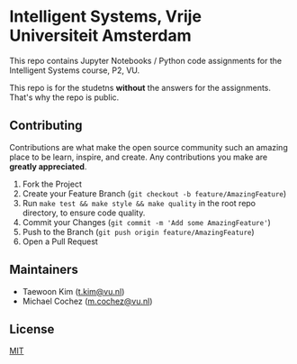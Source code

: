 # Intelligent Systems, Vrije Universiteit Amsterdam

This repo contains Jupyter Notebooks / Python code assignments for the Intelligent
Systems course, P2, VU.

This repo is for the studetns **without** the answers for the assignments. That's why
the repo is public.

## Contributing

Contributions are what make the open source community such an amazing place to be learn, inspire, and create. Any contributions you make are **greatly appreciated**.

1. Fork the Project
1. Create your Feature Branch (`git checkout -b feature/AmazingFeature`)
1. Run `make test && make style && make quality` in the root repo directory, to ensure code quality.
1. Commit your Changes (`git commit -m 'Add some AmazingFeature'`)
1. Push to the Branch (`git push origin feature/AmazingFeature`)
1. Open a Pull Request

## Maintainers

- Taewoon Kim (t.kim@vu.nl)
- Michael Cochez (m.cochez@vu.nl)

## License

[MIT](https://choosealicense.com/licenses/mit/)
